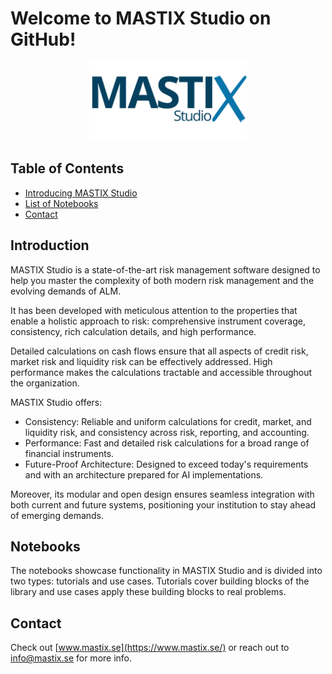 # Welcome to MASTIX Studio on GitHub!
<p align="center">
  <img src="https://github.com/mastixstudio/mastixstudio/blob/main/assets/mastix-logo.png?raw=true" alt="MASTIX Studio Logo" style="width: 50%;">
</p>

## Table of Contents

- [Introducing MASTIX Studio](#introduction)
- [List of Notebooks](#notebooks)
- [Contact](#contact)

## Introduction

MASTIX Studio is a state-of-the-art risk management software designed to help you master the complexity of both modern risk management and the evolving demands of ALM.

It has been developed with meticulous attention to the properties that enable a holistic approach to risk: comprehensive  instrument coverage, consistency, rich calculation details, and high performance.

Detailed calculations on cash flows ensure that all aspects of credit risk, market risk and liquidity risk can be effectively addressed. High performance makes the calculations tractable and accessible throughout the organization.

MASTIX Studio offers:

- Consistency: Reliable and uniform calculations for credit, market, and liquidity risk, and consistency across risk, reporting, and accounting.
- Performance: Fast and detailed risk calculations for a broad range of financial instruments.
- Future-Proof Architecture: Designed to exceed today's requirements and with an architecture prepared for AI implementations.

Moreover, its modular and open design ensures seamless integration with both current and future systems, positioning your institution to stay ahead of emerging demands.

## Notebooks

The notebooks showcase functionality in MASTIX Studio and is divided into two types: tutorials and use cases. Tutorials cover building blocks of the library and use cases apply these building blocks to real problems.

## Contact

Check out [www.mastix.se](https://www.mastix.se/) or reach out to [info@mastix.se](mailto:info@mastix.se) for more info. 
